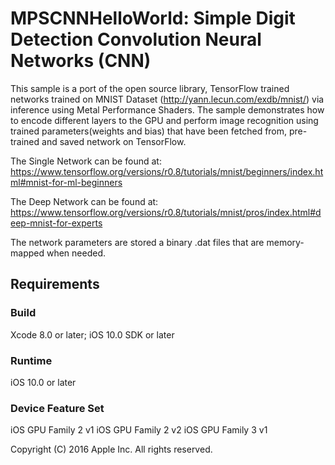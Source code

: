 # MPSCNNHelloWorld: Simple Digit Detection Convolution Neural Networks (CNN)

This sample is a port of the open source library, TensorFlow trained networks trained on MNIST Dataset (http://yann.lecun.com/exdb/mnist/) via inference using Metal Performance Shaders. 
The sample demonstrates how to encode different layers to the GPU and perform image recognition using trained parameters(weights and bias) that have been fetched from, pre-trained and saved network on TensorFlow.

The Single Network can be found at:
https://www.tensorflow.org/versions/r0.8/tutorials/mnist/beginners/index.html#mnist-for-ml-beginners

The Deep Network can be found at:
https://www.tensorflow.org/versions/r0.8/tutorials/mnist/pros/index.html#deep-mnist-for-experts

The network parameters are stored a binary .dat files that are memory-mapped when needed.

## Requirements

### Build

Xcode 8.0 or later; iOS 10.0 SDK or later

### Runtime

iOS 10.0 or later

### Device Feature Set

iOS GPU Family 2 v1
iOS GPU Family 2 v2
iOS GPU Family 3 v1

Copyright (C) 2016 Apple Inc. All rights reserved.

